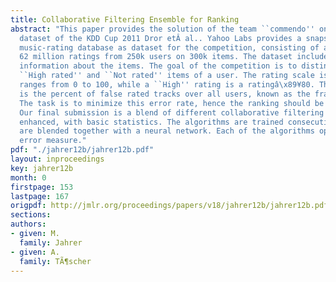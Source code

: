 ```yaml
---
title: Collaborative Filtering Ensemble for Ranking
abstract: "This paper provides the solution of the team ``commendo'' on the Track2
  dataset of the KDD Cup 2011 Dror etÂ al.. Yahoo Labs provides a snapshot of their
  music-rating database as dataset for the competition, consisting of approximately
  62 million ratings from 250k users on 300k items. The dataset includes hierachical
  information about the items. The goal of the competition is to distinguish beteen
  ``High rated'' and ``Not rated'' items of a user. The rating scale is discrete and
  ranges from 0 to 100, while a ``High'' rating is a ratingâ\x89¥80. The error measure
  is the percent of false rated tracks over all users, known as the fractions of misclassifications.
  The task is to minimize this error rate, hence the ranking should be optimized.
  Our final submission is a blend of different collaborative filtering algorithms
  enhanced, with basic statistics. The algorithms are trained consecutively and they
  are blended together with a neural network. Each of the algorithms optimizes a rank
  error measure."
pdf: "./jahrer12b/jahrer12b.pdf"
layout: inproceedings
key: jahrer12b
month: 0
firstpage: 153
lastpage: 167
origpdf: http://jmlr.org/proceedings/papers/v18/jahrer12b/jahrer12b.pdf
sections: 
authors:
- given: M.
  family: Jahrer
- given: A.
  family: TÃ¶scher
---
```

